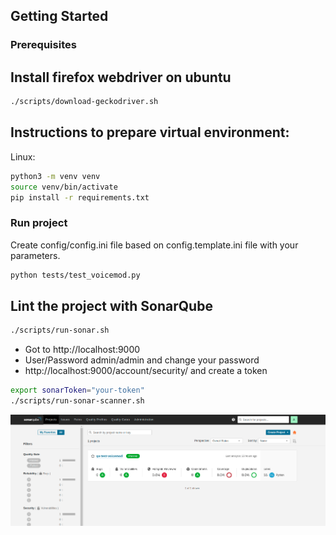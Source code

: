 ## Getting Started

### Prerequisites

## Install firefox webdriver on ubuntu 

```bash
./scripts/download-geckodriver.sh
```


## Instructions to prepare virtual environment:

Linux:

```bash
python3 -m venv venv
source venv/bin/activate
pip install -r requirements.txt
```

### Run project

Create config/config.ini file based on config.template.ini file with your parameters.

```bash
python tests/test_voicemod.py
```

## Lint the project with SonarQube

```bash
./scripts/run-sonar.sh
```

* Got to http://localhost:9000
* User/Password admin/admin and change your password
* http://localhost:9000/account/security/ and create a token
 
```bash
export sonarToken="your-token"
./scripts/run-sonar-scanner.sh
```
![sonar](img/sonar.png "SonarQube")
